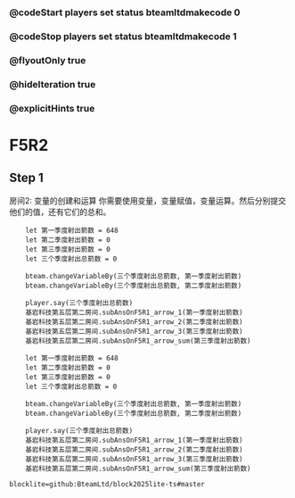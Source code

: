 ### @codeStart players set status bteamltdmakecode 0
### @codeStop players set status bteamltdmakecode 1

### @flyoutOnly true
### @hideIteration true
### @explicitHints true

# F5R2

## Step 1
房间2: 变量的创建和运算
你需要使用变量，变量赋值，变量运算。然后分别提交他们的值，还有它们的总和。

```ghost
    let 第一季度射出箭数 = 648
    let 第二季度射出箭数 = 0
    let 第三季度射出箭数 = 0
    let 三个季度射出总箭数 = 0
    
    bteam.changeVariableBy(三个季度射出总箭数, 第一季度射出箭数)
    bteam.changeVariableBy(三个季度射出总箭数, 第二季度射出箭数)

    player.say(三个季度射出总箭数)
    基岩科技第五层第二房间.subAnsOnF5R1_arrow_1(第一季度射出箭数)
    基岩科技第五层第二房间.subAnsOnF5R1_arrow_2(第二季度射出箭数)
    基岩科技第五层第二房间.subAnsOnF5R1_arrow_3(第三季度射出箭数)
    基岩科技第五层第二房间.subAnsOnF5R1_arrow_sum(第三季度射出箭数)
```
```template
    let 第一季度射出箭数 = 648
    let 第二季度射出箭数 = 0
    let 第三季度射出箭数 = 0
    let 三个季度射出总箭数 = 0
    
    bteam.changeVariableBy(三个季度射出总箭数, 第一季度射出箭数)
    bteam.changeVariableBy(三个季度射出总箭数, 第二季度射出箭数)

    player.say(三个季度射出总箭数)
    基岩科技第五层第二房间.subAnsOnF5R1_arrow_1(第一季度射出箭数)
    基岩科技第五层第二房间.subAnsOnF5R1_arrow_2(第二季度射出箭数)
    基岩科技第五层第二房间.subAnsOnF5R1_arrow_3(第三季度射出箭数)
    基岩科技第五层第二房间.subAnsOnF5R1_arrow_sum(第三季度射出箭数)
```

```package
blocklite=github:BteamLtd/block2025lite-ts#master
```
